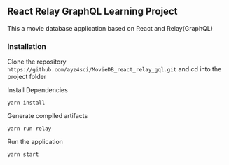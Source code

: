 ## React Relay GraphQL Learning Project

This a movie database application based on React and Relay(GraphQL)

### Installation

Clone the repository `https://github.com/ayz4sci/MovieDB_react_relay_gql.git` and cd into the project folder

Install Dependencies

`yarn install`

Generate compiled artifacts

`yarn run relay`

Run the application

`yarn start`
